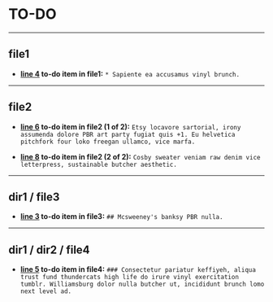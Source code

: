 # TO-DO

---

## file1

* __[line 4](file1#L4) to-do item in file1:__  `* Sapiente ea accusamus vinyl brunch.`


---

## file2

* __[line 6](file2#L6) to-do item in file2 (1 of 2):__  `Etsy locavore sartorial, irony assumenda dolore PBR art party fugiat quis +1. Eu helvetica pitchfork four loko freegan ullamco, vice marfa.`

* __[line 8](file2#L8) to-do item in file2 (2 of 2):__  `Cosby sweater veniam raw denim vice letterpress, sustainable butcher aesthetic.`


---

## dir1 / file3

* __[line 3](dir1/file3#L3) to-do item in file3:__  `## Mcsweeney's banksy PBR nulla.`


---

## dir1 / dir2 / file4

* __[line 5](dir1/dir2/file4#L5) to-do item in file4:__  `### Consectetur pariatur keffiyeh, aliqua trust fund thundercats high life do irure vinyl exercitation tumblr. Williamsburg dolor nulla butcher ut, incididunt brunch lomo next level ad.`

